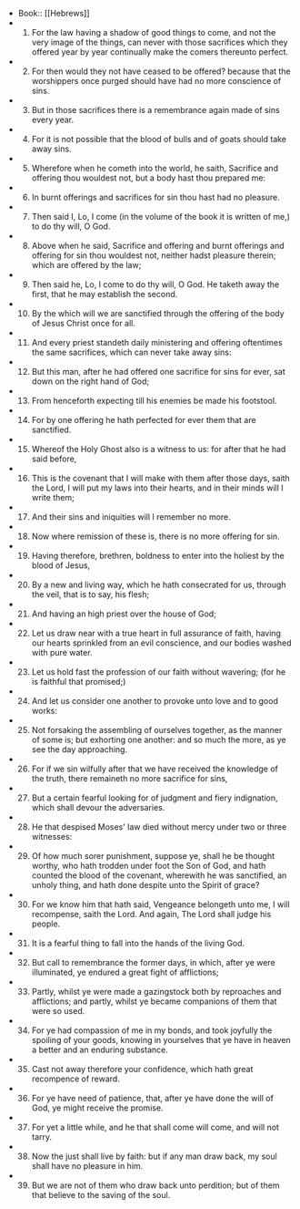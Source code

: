- Book:: [[Hebrews]]
- 1. For the law having a shadow of good things to come, and not the very image of the things, can never with those sacrifices which they offered year by year continually make the comers thereunto perfect.
- 2. For then would they not have ceased to be offered? because that the worshippers once purged should have had no more conscience of sins.
- 3. But in those sacrifices there is a remembrance again made of sins every year.
- 4. For it is not possible that the blood of bulls and of goats should take away sins.
- 5. Wherefore when he cometh into the world, he saith, Sacrifice and offering thou wouldest not, but a body hast thou prepared me:
- 6. In burnt offerings and sacrifices for sin thou hast had no pleasure.
- 7. Then said I, Lo, I come (in the volume of the book it is written of me,) to do thy will, O God.
- 8. Above when he said, Sacrifice and offering and burnt offerings and offering for sin thou wouldest not, neither hadst pleasure therein; which are offered by the law;
- 9. Then said he, Lo, I come to do thy will, O God. He taketh away the first, that he may establish the second.
- 10. By the which will we are sanctified through the offering of the body of Jesus Christ once for all.
- 11. And every priest standeth daily ministering and offering oftentimes the same sacrifices, which can never take away sins:
- 12. But this man, after he had offered one sacrifice for sins for ever, sat down on the right hand of God;
- 13. From henceforth expecting till his enemies be made his footstool.
- 14. For by one offering he hath perfected for ever them that are sanctified.
- 15. Whereof the Holy Ghost also is a witness to us: for after that he had said before,
- 16. This is the covenant that I will make with them after those days, saith the Lord, I will put my laws into their hearts, and in their minds will I write them;
- 17. And their sins and iniquities will I remember no more.
- 18. Now where remission of these is, there is no more offering for sin.
- 19. Having therefore, brethren, boldness to enter into the holiest by the blood of Jesus,
- 20. By a new and living way, which he hath consecrated for us, through the veil, that is to say, his flesh;
- 21. And having an high priest over the house of God;
- 22. Let us draw near with a true heart in full assurance of faith, having our hearts sprinkled from an evil conscience, and our bodies washed with pure water.
- 23. Let us hold fast the profession of our faith without wavering; (for he is faithful that promised;)
- 24. And let us consider one another to provoke unto love and to good works:
- 25. Not forsaking the assembling of ourselves together, as the manner of some is; but exhorting one another: and so much the more, as ye see the day approaching.
- 26. For if we sin wilfully after that we have received the knowledge of the truth, there remaineth no more sacrifice for sins,
- 27. But a certain fearful looking for of judgment and fiery indignation, which shall devour the adversaries.
- 28. He that despised Moses' law died without mercy under two or three witnesses:
- 29. Of how much sorer punishment, suppose ye, shall he be thought worthy, who hath trodden under foot the Son of God, and hath counted the blood of the covenant, wherewith he was sanctified, an unholy thing, and hath done despite unto the Spirit of grace?
- 30. For we know him that hath said, Vengeance belongeth unto me, I will recompense, saith the Lord. And again, The Lord shall judge his people.
- 31. It is a fearful thing to fall into the hands of the living God.
- 32. But call to remembrance the former days, in which, after ye were illuminated, ye endured a great fight of afflictions;
- 33. Partly, whilst ye were made a gazingstock both by reproaches and afflictions; and partly, whilst ye became companions of them that were so used.
- 34. For ye had compassion of me in my bonds, and took joyfully the spoiling of your goods, knowing in yourselves that ye have in heaven a better and an enduring substance.
- 35. Cast not away therefore your confidence, which hath great recompence of reward.
- 36. For ye have need of patience, that, after ye have done the will of God, ye might receive the promise.
- 37. For yet a little while, and he that shall come will come, and will not tarry.
- 38. Now the just shall live by faith: but if any man draw back, my soul shall have no pleasure in him.
- 39. But we are not of them who draw back unto perdition; but of them that believe to the saving of the soul.

